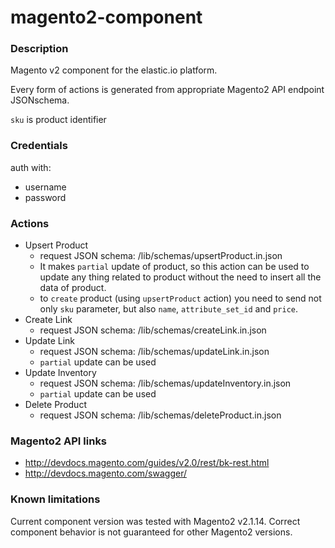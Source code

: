 # magento2-component

### Description
Magento v2 component for the elastic.io platform.

Every form of actions is generated from appropriate Magento2 API endpoint JSONschema.

`sku` is product identifier

### Credentials
auth with:
- username
- password

### Actions
 - Upsert Product
    - request JSON schema: /lib/schemas/upsertProduct.in.json
    - It makes `partial` update of product, so this action can be used to update any thing related to product without the need to insert all the data of product.
    - to `create` product (using `upsertProduct` action) you need to send not only `sku` parameter, but also `name`, `attribute_set_id` and `price`.
 - Create Link
    - request JSON schema: /lib/schemas/createLink.in.json
 - Update Link
    - request JSON schema: /lib/schemas/updateLink.in.json
    - `partial` update can be used
 - Update Inventory
    - request JSON schema: /lib/schemas/updateInventory.in.json
    - `partial` update can be used
 - Delete Product
    - request JSON schema: /lib/schemas/deleteProduct.in.json

### Magento2 API links
 - http://devdocs.magento.com/guides/v2.0/rest/bk-rest.html
 - http://devdocs.magento.com/swagger/

### Known limitations
Current component version was tested with Magento2 v2.1.14. 
Сorrect component behavior is not guaranteed for other Magento2 versions.
